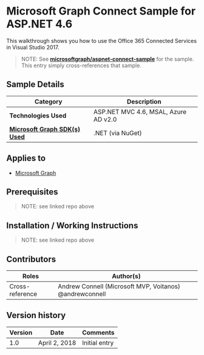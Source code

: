 # Microsoft Graph Connect Sample for ASP.NET 4.6

This walkthrough shows you how to use the Office 365 Connected Services in Visual Studio 2017.

> NOTE: See **[microsoftgraph/aspnet-connect-sample](https://github.com/microsoftgraph/aspnet-connect-sample)** for the sample. This entry simply cross-references that sample.

## Sample Details

|               Category               |             Description              |
| ------------------------------------ | ------------------------------------ |
| **Technologies Used**                | ASP.NET MVC 4.6, MSAL, Azure AD v2.0 |
| **[Microsoft Graph SDK(s) Used][1]** | .NET (via NuGet)                     |

## Applies to

* [Microsoft Graph](https://developer.microsoft.com/en-us/graph)

## Prerequisites

> NOTE: see linked repo above

## Installation / Working Instructions

> NOTE: see linked repo above

## Contributors

|      Roles      |                        Author(s)                        |
| --------------- | ------------------------------------------------------- |
| Cross-reference | Andrew Connell (Microsoft MVP, Voitanos) @andrewconnell |

## Version history

| Version |     Date      |   Comments    |
| ------- | ------------- | ------------- |
| 1.0     | April 2, 2018 | Initial entry |

[1]: https://developer.microsoft.com/en-us/graph/code-samples-and-sdks
